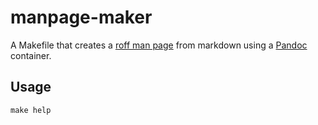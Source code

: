 # manpage-maker

A Makefile that creates a [roff man page](https://www.gnu.org/software/groff/groff.html) from markdown using a [Pandoc](https://pandoc.org/) container.

## Usage

```
make help
```

